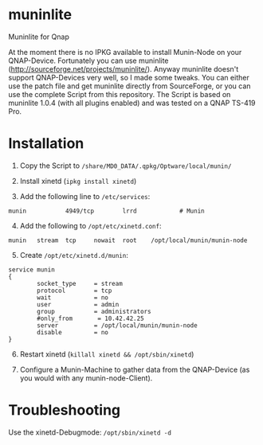 muninlite
=========

Muninlite for Qnap

At the moment there is no IPKG available to install Munin-Node on your QNAP-Device. Fortunately you can use muninlite (http://sourceforge.net/projects/muninlite/). Anyway muninlite doesn't support QNAP-Devices very well, so I made some tweaks. You can either use the patch file and get muninlite directly from SourceForge, or you can use the complete Script from this repository. The Script is based on muninlite 1.0.4 (with all plugins enabled) and was tested on a QNAP TS-419 Pro.

Installation
============

1. Copy the Script to ```/share/MD0_DATA/.qpkg/Optware/local/munin/```

2. Install xinetd (```ipkg install xinetd```)

3. Add the following line to ```/etc/services```:

```
munin           4949/tcp        lrrd            # Munin
```

4. Add the following to ```/opt/etc/xinetd.conf```:

```
munin   stream  tcp     nowait  root    /opt/local/munin/munin-node
```

5. Create ```/opt/etc/xinetd.d/munin```:

```
service munin
{
        socket_type     = stream
        protocol        = tcp
        wait            = no
        user            = admin
        group           = administrators
        #only_from       = 10.42.42.25
        server          = /opt/local/munin/munin-node
        disable         = no
}
```
6. Restart xinetd (```killall xinetd && /opt/sbin/xinetd```)

7. Configure a Munin-Machine to gather data from the QNAP-Device (as you would with any munin-node-Client).

Troubleshooting
===============

Use the xinetd-Debugmode: ```/opt/sbin/xinetd -d```

